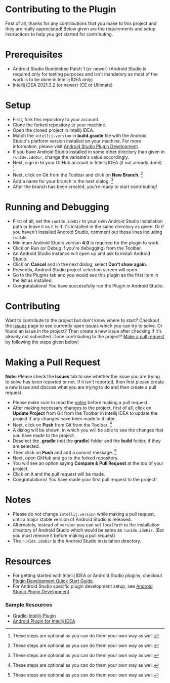 # Contributing to the Plugin
First of all, thanks for any contributions that you make to this project and they are really appreciated! Below given are the requirements and setup instructions to help you get started for contributing.

# Prerequisites
- Android Studio Bumblebee Patch 1 (or newer) (Android Studio is required only for testing purposes and isn't mandatory as most of the work is to be done in Intellij IDEA only)
- Intellij IDEA 2021.3.2 (or newer) (CE or Ultimate)

# Setup
- First, fork this repository to your account.
- Clone the forked repository to your machine.
- Open the cloned project in Intellij IDEA.
- Match the `intellij.version` in **build.gradle** file with the Android Studio's platform version installed on your machine. For more information, please visit [Android Studio Plugin Development](https://plugins.jetbrains.com/docs/intellij/android-studio.html).
- If you have Android Studio installed in some other directory than given in `runIde.ideDir`, change the variable's value accordingly.
- Next, sign in to your GitHub account in Intellij IDEA (if not already done). [^1]
- Next, click on Git from the Toolbar and click on **New Branch**. [^1]
- Add a name for your branch in the next dialog. [^1]
- After the branch has been created, you're ready to start contributing!

# Running and Debugging
- First of all, set the `runIde.ideDir` to your own Android Studio installation path or leave it as it is if it's installed in the same directory as given. Or if you haven't installed Android Studio, comment out those lines including `runIde`.
- Minimum Android Studio version **4.0** is required for the plugin to work.
- Click on Run (or Debug if you're debugging) from the Toolbar.
- An Android Studio instance will open up and ask to install Android Studio.
- Click on **Cancel** and in the next dialog, select **Don't show again**.
- Presently, Android Studio project selection screen will open.
- Go to the Plugins tab and you would see this plugin as the first item in the list as installed.
- Congratulations! You have successfully run the Plugin in Android Studio.

# Contributing
Want to contribute to the project but don't know where to start? Checkout the [Issues](https://github.com/RivanParmar/Android-Studio-Visual-Scripting-Plugin/issues) page to see currently open issues which you can try to solve. Or found an issue in the project? Then create a new issue after checking if it's already not submitted. Done contributing to the project? [Make a pull request](https://github.com/RivanParmar/Android-Studio-Visual-Scripting-Plugin/edit/master/CONTRIBUTING.md#making-a-pull-request) by following the steps given below!

# Making a Pull Request
**Note**: Please check the **Issues** tab to see whether the issue you are trying to solve has been reported or not. If it isn't reported, then first please create a new issue and discuss what you are trying to do and then create a pull request.
- Please make sure to read the [notes](https://github.com/RivanParmar/Android-Studio-Visual-Scripting-Plugin/edit/master/CONTRIBUTING.md#notes) before making a pull request.
- After making necessary changes to the project, first of all, click on **Update Project** from Git from the Toolbar in Intellij IDEA to update the project if any changes have been made to it later.
- Next, click on **Push** from Git from the Toolbar. [^1]
- A dialog will be shown, in which you will be able to see the changes that you have made to the project.
- Deselect the **.gradle** (not the **gradle**) folder and the **build** folder, if they are selected.
- Then click on **Push** and add a commit message. [^1]
- Next, open GitHub and go to the forked repository.
- You will see an option saying **Compare & Pull Request** at the top of your project.
- Click on it and the pull request will be made.
- Congratulations! You have made your first pull request to the project!

# Notes
- Please do not change `intellij.version` while making a pull request, until a major stable version of Android Studio is released.
- Alternately, instead of `version` you can set `localPath` to the installation directory of Android Studio which would be same as `runIde.ideDir`. (But you must remove it before making a pull request)
- The `runIde.ideDir` is the Android Studio installation directory.

# Resources
- For getting started with Intellij IDEA or Android Studio plugins, checkout [Plugin Development Quick Start Guide](https://plugins.jetbrains.com/docs/intellij/basics.html).
- For Android Studio specific plugin development setup, see [Android Studio Plugin Development](https://plugins.jetbrains.com/docs/intellij/android-studio.html).
### Sample Resources
- [Gradle-Intellij-Plugin](https://github.com/JetBrains/gradle-intellij-plugin)
- [Android Plugin for Intellij IDEA](https://github.com/JetBrains/android)

[^1]: These steps are optional as you can do them your own way as well.
